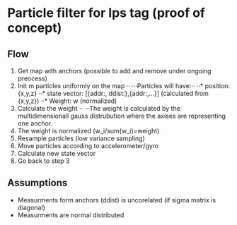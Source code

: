 # Particle filter for lps tag (proof of concept)


## Flow
1. Get map with anchors (possible to add and remove under ongoing preocess)
2. Init m particles uniformly on the map ··
···Particles will have:··
··* position: {x,y,z}
··* state vector: [{addr:<addr>, ddist:<ddist>},{addr:<addr>,...}] (calculated from {x,y,z})
··* Weight: w (normalized)
3. Calculate the weight ··
···The weight is calculated by the multidimensionall gauss distrubution where the axises are representing one anchor.
4. The weight is normalized (w_i/sum(w_i)=weight)
5. Resample particles (low variance sampling)
6. Move particles according to accelerometer/gyro
7. Calculate new state vector
8. Go back to step 3


## Assumptions
* Measurments form anchors (ddist) is uncorelated (if sigma matrix is diagonal)
* Measurments are normal distributed
